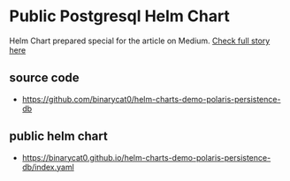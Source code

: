 # Public Postgresql Helm Chart

Helm Chart prepared special for the article on Medium.
[Check full story here](https://medium.com/@artur.rakhmatulin/deploying-apache-polaris-to-k8s-with-aws-s3-storage-config-406ab272844a)

## source code

- https://github.com/binarycat0/helm-charts-demo-polaris-persistence-db

## public helm chart

- https://binarycat0.github.io/helm-charts-demo-polaris-persistence-db/index.yaml

